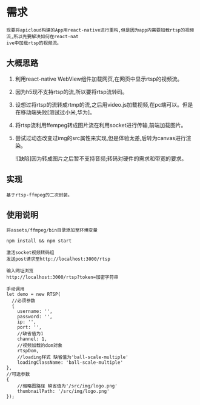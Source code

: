 # 需求
    现要将apicloud构建的App用react-native进行重构,但是因为app内需要加载rtsp的视频流,所以先要解决如何在react-nat
    ive中加载rtsp的视频流。

## 大概思路
1. 利用react-native WebView组件加载网页,在网页中显示rtsp的视频流。
2. 因为h5现不支持rtsp的流,所以要将rtsp流转码。
3. 设想过将rtsp的流转成rtmp的流,之后用video.js加载视频,在pc端可以。但是在移动端失败[测试过小米,华为]。
4. 将rtsp流利用ffempeg转成图片流在利用socket进行传输,前端加载图片。
5. 尝试过动态改变过img的src属性来实现,但是体验太差,后转为canvas进行渲染。


    ![缺陷]因为转成图片之后暂不支持音频;转码对硬件的需求和带宽的要求。
## 实现
    基于rtsp-ffmpeg的二次封装。
## 使用说明
    将assets/ffmpeg/bin目录添加至环境变量
    
    npm install && npm start

    激活socket视频转码组
    发送post请求至http://localhost:3000/rtsp

    输入网址浏览
    http://localhost:3000/rtsp?token=加密字符串

    手动调用
    let demo = new RTSP(
      //必须参数
      {
        username: '',
        password: '',
        ip: '',
        port: '',
        //缺省值为1
        channel: 1,
        //视频加载的dom对象
        rtspDom,
        //loading样式 缺省值为'ball-scale-multiple'
        loadingClassName: 'ball-scale-multiple'
    },
    //可选参数
    {
        //缩略图路径 缺省值为'/src/img/logo.png'
        thumbnailPath: '/src/img/logo.png'
    });
